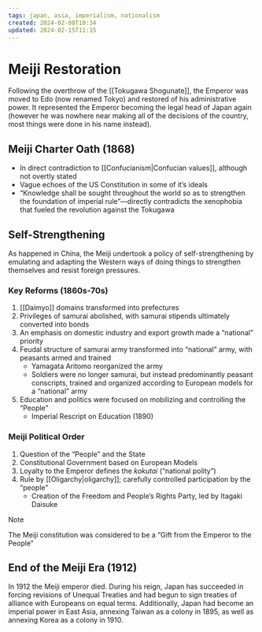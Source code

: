 ```yaml
---
tags: japan, asia, imperialism, nationalism
created: 2024-02-08T10:34
updated: 2024-02-15T11:15
---
```


# Meiji Restoration

Following the overthrow of the [[Tokugawa Shogunate]], the Emperor was moved to Edo (now renamed Tokyo) and restored of his administrative power. It represented the Emperor becoming the legal head of Japan again (however he was nowhere near making all of the decisions of the country, most things were done in his name instead).

## Meiji Charter Oath (1868)

- In direct contradiction to [[Confucianism|Confucian values]], although not overtly stated
- Vague echoes of the US Constitution in some of it’s ideals
- “Knowledge shall be sought throughout the world so as to strengthen the foundation of imperial rule”—directly contradicts the xenophobia that fueled the revolution against the Tokugawa

## Self-Strengthening

As happened in China, the Meiji undertook a policy of self-strengthening by emulating and adapting the Western ways of doing things to strengthen themselves and resist foreign pressures.

### Key Reforms (1860s-70s)

1. [[Daimyo]] domains transformed into prefectures
2. Privileges of samurai abolished, with samurai stipends ultimately converted into bonds
3. An emphasis on domestic industry and export growth made a “national” priority
4. Feudal structure of samurai army transformed into “national” army, with peasants armed and trained
    - Yamagata Aritomo reorganized the army
    - Soldiers were no longer samurai, but instead predominantly peasant conscripts, trained and organized according to European models for a “national” army
5. Education and politics were focused on mobilizing and controlling the “People”
    - Imperial Rescript on Education (1890)

### Meiji Political Order

1. Question of the “People” and the State
2. Constitutional Government based on European Models
3. Loyalty to the Emperor defines the _kokutai_ (“national polity”)
4. Rule by [[Oligarchy|oligarchy]]; carefully controlled participation by the “people”
    - Creation of the Freedom and People’s Rights Party, led by Itagaki Daisuke

> [!note] 
> The Meiji constitution was considered to be a “Gift from the Emperor to the People”

## End of the Meiji Era (1912)

In 1912 the Meiji emperor died. During his reign, Japan has succeeded in forcing revisions of Unequal Treaties and had begun to sign treaties of alliance with Europeans on equal terms. Additionally, Japan had become an imperial power in East Asia, annexing Taiwan as a colony in 1895, as well as annexing Korea as a colony in 1910.
